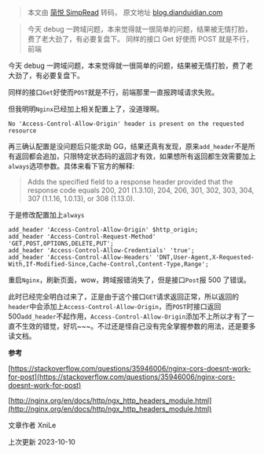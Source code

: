 > 本文由 [简悦 SimpRead](http://ksria.com/simpread/) 转码， 原文地址 [blog.dianduidian.com](https://blog.dianduidian.com/post/nginx%E9%85%8D%E7%BD%AE%E8%B7%A8%E5%9F%9F%E4%B8%8D%E7%94%9F%E6%95%88%E6%9C%89%E5%8F%AF%E8%83%BD%E6%98%AF%E8%BF%99%E4%B8%AA%E5%8E%9F%E5%9B%A0/)

> 今天 debug 一跨域问题，本来觉得就一很简单的问题，结果被无情打脸，费了老大劲了，有必要复盘下。 同样的接口 Get 好使而 POST 就是不行，前端

今天 debug 一跨域问题，本来觉得就一很简单的问题，结果被无情打脸，费了老大劲了，有必要复盘下。

同样的接口`Get`好使而`POST`就是不行，前端那里一直报跨域请求失败。

但我明明`Nginx`已经加上相关配置上了，没道理啊。

```
No 'Access-Control-Allow-Origin' header is present on the requested resource
```

再三确认配置是没问题后只能求助 GG，结果还真有发现，原来`add_header`不是所有返回都会追加，只限特定状态码的返回才有效，如果想所有返回都生效需要加上`always`选项参数。具体来看下官方的解释:

> Adds the specified field to a response header provided that the response code equals 200, 201 (1.3.10), 204, 206, 301, 302, 303, 304, 307 (1.1.16, 1.0.13), or 308 (1.13.0).

于是修改配置加上`always`

```
add_header 'Access-Control-Allow-Origin' $http_origin;
add_header 'Access-Control-Request-Method' 'GET,POST,OPTIONS,DELETE,PUT';
add_header 'Access-Control-Allow-Credentials' 'true';
add_header 'Access-Control-Allow-Headers' 'DNT,User-Agent,X-Requested-With,If-Modified-Since,Cache-Control,Content-Type,Range';
```

重启`Nginx`，刷新页面，wow，跨域报错消失了，但是接口`Post`报 500 了错误。

此时已经完全明白过来了，正是由于这个接口`GET`请求返回正常，所以返回的`header`中会添加上`Access-Control-Allow-Origin`，而`POST`时接口返回 500`add_header`不起作用，`Access-Control-Allow-Origin`添加不上所以才有了一直不生效的错觉，好坑~~~。不过还是怪自己没有完全掌握参数的用法，还是要多读文档。

**参考**

[https://stackoverflow.com/questions/35946006/nginx-cors-doesnt-work-for-post](https://stackoverflow.com/questions/35946006/nginx-cors-doesnt-work-for-post)

[http://nginx.org/en/docs/http/ngx_http_headers_module.html](http://nginx.org/en/docs/http/ngx_http_headers_module.html)

文章作者 XniLe

上次更新 2023-10-10